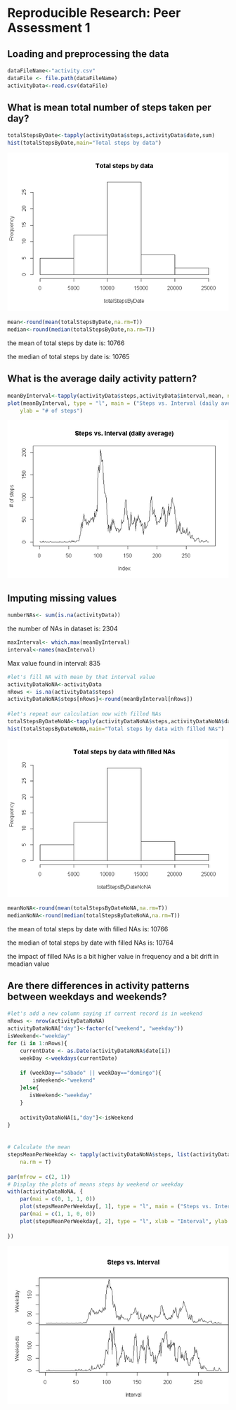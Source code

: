 # Reproducible Research: Peer Assessment 1


## Loading and preprocessing the data

```r
dataFileName<-"activity.csv"
dataFile <- file.path(dataFileName)
activityData<-read.csv(dataFile)
```

## What is mean total number of steps taken per day?


```r
totalStepsByDate<-tapply(activityData$steps,activityData$date,sum)
hist(totalStepsByDate,main="Total steps by data")
```

![](PA1_template_files/figure-html/unnamed-chunk-2-1.png)<!-- -->

```r
mean<-round(mean(totalStepsByDate,na.rm=T))
median<-round(median(totalStepsByDate,na.rm=T))
```

the mean of total steps by date is: 10766

the median of total steps by date is: 10765

## What is the average daily activity pattern?

```r
meanByInterval<-tapply(activityData$steps,activityData$interval,mean, na.rm=T)
plot(meanByInterval, type = "l", main = ("Steps vs. Interval (daily average)"), 
    ylab = "# of steps")
```

![](PA1_template_files/figure-html/unnamed-chunk-3-1.png)<!-- -->

## Imputing missing values

```r
numberNAs<- sum(is.na(activityData))
```
the number of NAs in dataset is: 2304


```r
maxInterval<- which.max(meanByInterval)
interval<-names(maxInterval)
```
Max value found in interval: 835


```r
#let's fill NA with mean by that interval value
activityDataNoNA<-activityData
nRows <- is.na(activityData$steps)
activityDataNoNA$steps[nRows]<-round(meanByInterval[nRows])

#let's repeat our calculation now with filled NAs
totalStepsByDateNoNA<-tapply(activityDataNoNA$steps,activityDataNoNA$date,sum)
hist(totalStepsByDateNoNA,main="Total steps by data with filled NAs")
```

![](PA1_template_files/figure-html/unnamed-chunk-6-1.png)<!-- -->

```r
meanNoNA<-round(mean(totalStepsByDateNoNA,na.rm=T))
medianNoNA<-round(median(totalStepsByDateNoNA,na.rm=T))
```
the mean of total steps by date with filled NAs is: 10766

the median of total steps by date with filled NAs is: 10764

the impact of filled NAs is a bit higher value in frequency and a bit drift in meadian value 

## Are there differences in activity patterns between weekdays and weekends?

```r
#let's add a new column saying if current record is in weekend
nRows <- nrow(activityDataNoNA)
activityDataNoNA["day"]<-factor(c("weekend", "weekday"))
isWeekend<-"weekday"
for (i in 1:nRows){
    currentDate <- as.Date(activityDataNoNA$date[i])
    weekDay <-weekdays(currentDate) 
    
    if (weekDay=="sábado" || weekDay=="domingo"){
        isWeekend<-"weekend"
    }else{
       isWeekend<-"weekday" 
    }
    
    activityDataNoNA[i,"day"]<-isWeekend
}


# Calculate the mean
stepsMeanPerWeekday <- tapply(activityDataNoNA$steps, list(activityDataNoNA$interval, activityDataNoNA$day), mean, 
    na.rm = T)

par(mfrow = c(2, 1))
# Display the plots of means steps by weekend or weekday
with(activityDataNoNA, {
    par(mai = c(0, 1, 1, 0))
    plot(stepsMeanPerWeekday[, 1], type = "l", main = ("Steps vs. Interval"), xaxt = "n", ylab = "Weekday")
    par(mai = c(1, 1, 0, 0))
    plot(stepsMeanPerWeekday[, 2], type = "l", xlab = "Interval", ylab = "Weekends")

})
```

![](PA1_template_files/figure-html/unnamed-chunk-7-1.png)<!-- -->

